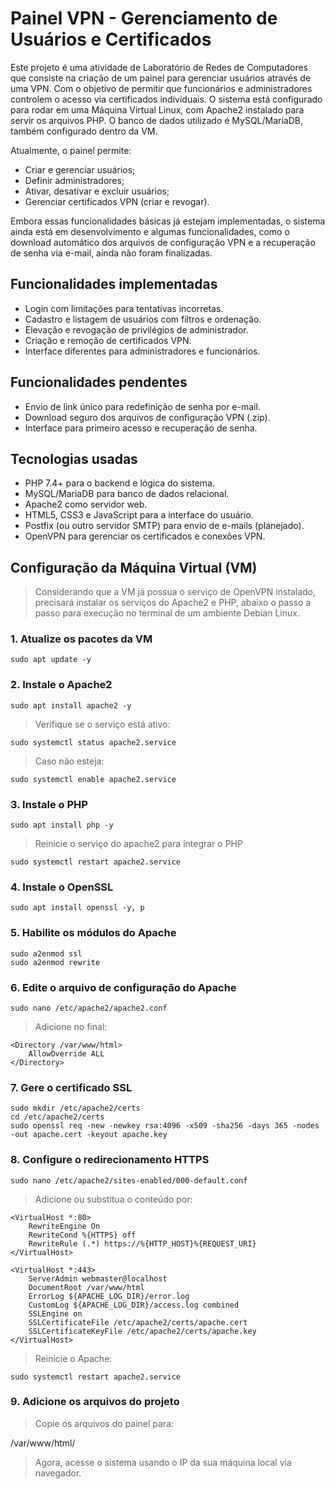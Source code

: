 # Painel VPN - Gerenciamento de Usuários e Certificados

Este projeto é uma atividade de Laboratório de Redes de Computadores que consiste na criação de um painel para gerenciar usuários através de uma VPN. Com o objetivo de permitir que funcionários e administradores controlem o acesso via certificados individuais.
O sistema está configurado para rodar em uma Máquina Virtual Linux, com Apache2 instalado para servir os arquivos PHP. O banco de dados utilizado é MySQL/MariaDB, também configurado dentro da VM.    

Atualmente, o painel permite:

- Criar e gerenciar usuários;
- Definir administradores;
- Ativar, desativar e excluir usuários;
- Gerenciar certificados VPN (criar e revogar).

Embora essas funcionalidades básicas já estejam implementadas, o sistema ainda está em desenvolvimento e algumas funcionalidades, como o download automático dos arquivos de configuração VPN e a recuperação de senha via e-mail, ainda não foram finalizadas.

## Funcionalidades implementadas

- Login com limitações para tentativas incorretas.
- Cadastro e listagem de usuários com filtros e ordenação.
- Elevação e revogação de privilégios de administrador.
- Criação e remoção de certificados VPN.
- Interface diferentes para administradores e funcionários.

## Funcionalidades pendentes

- Envio de link único para redefinição de senha por e-mail.
- Download seguro dos arquivos de configuração VPN (.zip).
- Interface para primeiro acesso e recuperação de senha.

## Tecnologias usadas

- PHP 7.4+ para o backend e lógica do sistema.
- MySQL/MariaDB para banco de dados relacional.
- Apache2 como servidor web.
- HTML5, CSS3 e JavaScript para a interface do usuário.
- Postfix (ou outro servidor SMTP) para envio de e-mails (planejado).
- OpenVPN para gerenciar os certificados e conexões VPN.

## Configuração da Máquina Virtual (VM)

> Considerando que a VM já possua o serviço de OpenVPN instalado, precisará instalar os serviços do Apache2 e PHP, abaixo o passo a passo para execução no terminal de um ambiente Debian Linux.

### 1. Atualize os pacotes da VM
```
sudo apt update -y
```
### 2. Instale o Apache2
```
sudo apt install apache2 -y
```
>Verifique se o serviço está ativo:
```
sudo systemctl status apache2.service
```
>Caso não esteja:
```
sudo systemctl enable apache2.service
```
### 3. Instale o PHP
```
sudo apt install php -y
```
>Reinicie o serviço do apache2 para integrar o PHP
```
sudo systemctl restart apache2.service
```
### 4. Instale o OpenSSL
```
sudo apt install openssl -y, p
```
### 5. Habilite os módulos do Apache
```
sudo a2enmod ssl
sudo a2enmod rewrite
```
### 6. Edite o arquivo de configuração do Apache
```
sudo nano /etc/apache2/apache2.conf
```
>Adicione no final:
```
<Directory /var/www/html>
    AllowOverride ALL
</Directory>
```
### 7. Gere o certificado SSL
```
sudo mkdir /etc/apache2/certs
cd /etc/apache2/certs
sudo openssl req -new -newkey rsa:4096 -x509 -sha256 -days 365 -nodes -out apache.cert -keyout apache.key
```
### 8. Configure o redirecionamento HTTPS
```
sudo nano /etc/apache2/sites-enabled/000-default.conf
```
> Adicione ou substitua o conteúdo por:
```
<VirtualHost *:80>
    RewriteEngine On
    RewriteCond %{HTTPS} off
    RewriteRule (.*) https://%{HTTP_HOST}%{REQUEST_URI}
</VirtualHost>

<VirtualHost *:443>
    ServerAdmin webmaster@localhost
    DocumentRoot /var/www/html
    ErrorLog ${APACHE_LOG_DIR}/error.log
    CustomLog ${APACHE_LOG_DIR}/access.log combined
    SSLEngine on
    SSLCertificateFile /etc/apache2/certs/apache.cert
    SSLCertificateKeyFile /etc/apache2/certs/apache.key
</VirtualHost>
```
>Reinicie o Apache:
```
sudo systemctl restart apache2.service
```
### 9.  Adicione os arquivos do projeto
>Copie os arquivos do painel para:

/var/www/html/

>Agora, acesse o sistema usando o IP da sua máquina local via navegador.

